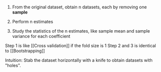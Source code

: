 1. From the original dataset, obtain n datasets, each by removing one **sample**

2. Perform n estimates

3. Study the statistics of the n estimates, like sample mean and sample variance for each coefficient


Step 1 is like [[Cross validation]] if the fold size is 1
Step 2 and 3 is identical to [[Bootstrapping]]



Intuition: Stab the dataset horizontally with a knife to obtain datasets with "holes".